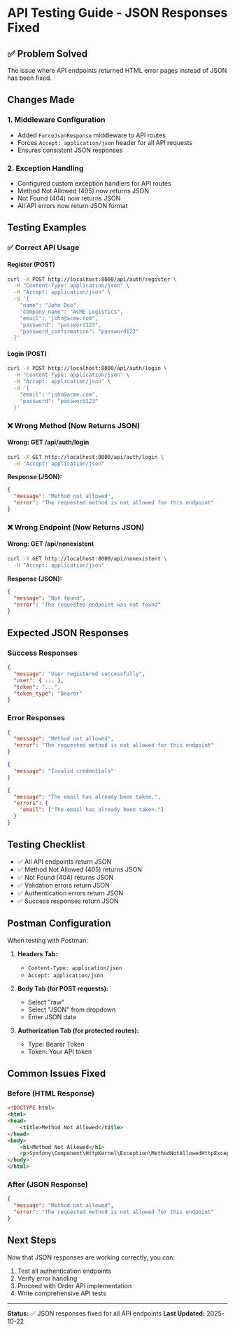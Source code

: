 # API Testing Guide - JSON Responses Fixed

## ✅ Problem Solved

The issue where API endpoints returned HTML error pages instead of JSON has been fixed.

## Changes Made

### 1. Middleware Configuration
- Added `ForceJsonResponse` middleware to API routes
- Forces `Accept: application/json` header for all API requests
- Ensures consistent JSON responses

### 2. Exception Handling
- Configured custom exception handlers for API routes
- Method Not Allowed (405) now returns JSON
- Not Found (404) now returns JSON
- All API errors now return JSON format

## Testing Examples

### ✅ Correct API Usage

#### Register (POST)
```bash
curl -X POST http://localhost:8000/api/auth/register \
  -H "Content-Type: application/json" \
  -H "Accept: application/json" \
  -d '{
    "name": "John Doe",
    "company_name": "ACME Logistics",
    "email": "john@acme.com",
    "password": "password123",
    "password_confirmation": "password123"
  }'
```

#### Login (POST)
```bash
curl -X POST http://localhost:8000/api/auth/login \
  -H "Content-Type: application/json" \
  -H "Accept: application/json" \
  -d '{
    "email": "john@acme.com",
    "password": "password123"
  }'
```

### ❌ Wrong Method (Now Returns JSON)

#### Wrong: GET /api/auth/login
```bash
curl -X GET http://localhost:8000/api/auth/login \
  -H "Accept: application/json"
```

**Response (JSON):**
```json
{
  "message": "Method not allowed",
  "error": "The requested method is not allowed for this endpoint"
}
```

### ❌ Wrong Endpoint (Now Returns JSON)

#### Wrong: GET /api/nonexistent
```bash
curl -X GET http://localhost:8000/api/nonexistent \
  -H "Accept: application/json"
```

**Response (JSON):**
```json
{
  "message": "Not found",
  "error": "The requested endpoint was not found"
}
```

## Expected JSON Responses

### Success Responses
```json
{
  "message": "User registered successfully",
  "user": { ... },
  "token": "...",
  "token_type": "Bearer"
}
```

### Error Responses
```json
{
  "message": "Method not allowed",
  "error": "The requested method is not allowed for this endpoint"
}
```

```json
{
  "message": "Invalid credentials"
}
```

```json
{
  "message": "The email has already been taken.",
  "errors": {
    "email": ["The email has already been taken."]
  }
}
```

## Testing Checklist

- ✅ All API endpoints return JSON
- ✅ Method Not Allowed (405) returns JSON
- ✅ Not Found (404) returns JSON
- ✅ Validation errors return JSON
- ✅ Authentication errors return JSON
- ✅ Success responses return JSON

## Postman Configuration

When testing with Postman:

1. **Headers Tab:**
   - `Content-Type: application/json`
   - `Accept: application/json`

2. **Body Tab (for POST requests):**
   - Select "raw"
   - Select "JSON" from dropdown
   - Enter JSON data

3. **Authorization Tab (for protected routes):**
   - Type: Bearer Token
   - Token: Your API token

## Common Issues Fixed

### Before (HTML Response)
```html
<!DOCTYPE html>
<html>
<head>
    <title>Method Not Allowed</title>
</head>
<body>
    <h1>Method Not Allowed</h1>
    <p>Symfony\Component\HttpKernel\Exception\MethodNotAllowedHttpException</p>
</body>
</html>
```

### After (JSON Response)
```json
{
  "message": "Method not allowed",
  "error": "The requested method is not allowed for this endpoint"
}
```

## Next Steps

Now that JSON responses are working correctly, you can:

1. Test all authentication endpoints
2. Verify error handling
3. Proceed with Order API implementation
4. Write comprehensive API tests

---

**Status:** ✅ JSON responses fixed for all API endpoints
**Last Updated:** 2025-10-22


